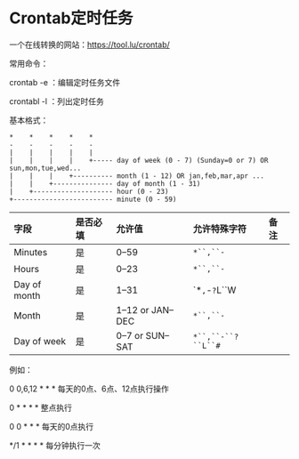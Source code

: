 # Crontab定时任务

一个在线转换的网站：https://tool.lu/crontab/



常用命令：

crontab -e ：编辑定时任务文件

crontabl -l ：列出定时任务



基本格式：

````
*    *    *    *    *
-    -    -    -    -
|    |    |    |    |
|    |    |    |    +----- day of week (0 - 7) (Sunday=0 or 7) OR sun,mon,tue,wed...
|    |    |    +---------- month (1 - 12) OR jan,feb,mar,apr ...
|    |    +--------------- day of month (1 - 31)
|    +-------------------- hour (0 - 23)
+------------------------- minute (0 - 59)
````

| 字段         | 是否必填 | 允许值          | 允许特殊字符       | 备注 |
| :----------- | :------- | :-------------- | :----------------- | :--- |
| Minutes      | 是       | 0–59            | `*``,``-`          |      |
| Hours        | 是       | 0–23            | `*``,``-`          |      |
| Day of month | 是       | 1–31            | `*``,``-``?``L``W  |      |
| Month        | 是       | 1–12 or JAN–DEC | `*``,``-`          |      |
| Day of week  | 是       | 0–7 or SUN–SAT  | `*``,``-``?``L``#` |      |



例如：

0 0,6,12 * * * 每天的0点、6点、12点执行操作

0 * * * *  整点执行

0 0 * * * 每天的0点执行

*/1 * * * * 每分钟执行一次